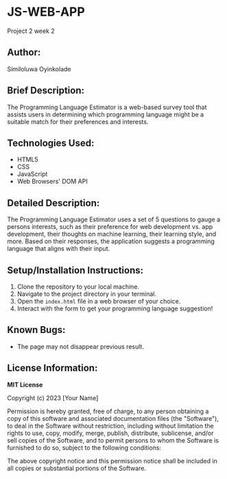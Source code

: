 # JS-WEB-APP
Project 2 week 2
## Author:
Similoluwa Oyinkolade

## Brief Description:
The Programming Language Estimator is a web-based survey tool that assists users in determining which programming language might be a suitable match for their preferences and interests.

## Technologies Used:
- HTML5
- CSS
- JavaScript
- Web Browsers' DOM API

## Detailed Description:
The Programming Language Estimator uses a set of  5 questions to gauge a persons interests, such as their preference for web development vs. app development, their thoughts on machine learning, their learning style, and more. Based on their responses, the application suggests a programming language that aligns with their input.

## Setup/Installation Instructions:
1. Clone the repository to your local machine.
2. Navigate to the project directory in your terminal.
3. Open the `index.html` file in a web browser of your choice.
4. Interact with the form to get your programming language suggestion!

## Known Bugs:
- The page may not disappear previous result. 

## License Information:
**MIT License**

Copyright (c) 2023 [Your Name]

Permission is hereby granted, free of charge, to any person obtaining a copy of this software and associated documentation files (the "Software"), to deal in the Software without restriction, including without limitation the rights to use, copy, modify, merge, publish, distribute, sublicense, and/or sell copies of the Software, and to permit persons to whom the Software is furnished to do so, subject to the following conditions:

The above copyright notice and this permission notice shall be included in all copies or substantial portions of the Software.
